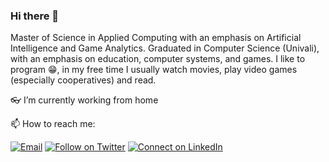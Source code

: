 ### Hi there 👋

Master of Science in Applied Computing with an emphasis on Artificial Intelligence and Game Analytics. Graduated in Computer Science (Univali), with an emphasis on education, computer systems, and games. I like to program 😁, in my free time I usually watch movies, play video games (especially cooperatives) and read.

👓 I’m currently working from home

📫 How to reach me:

[![Email](https://img.shields.io/badge/Gmail-2c3e50.svg?style=flat-square&logo=gmail&logoColor=white&labelColor=e74c3c)](mailto:ali.steffens@gmail.com)
[![Follow on Twitter](https://img.shields.io/badge/Twitter-2c3e50.svg?style=flat-square&logo=twitter&logoColor=white&labelColor=1DA1F2)](https://twitter.com/AlissonSteffens)
[![Connect on LinkedIn](https://img.shields.io/badge/LinkedIn-2c3e50.svg?style=flat-square&logo=linkedin&logoColor=white&labelColor=0077B5)](https://www.linkedin.com/in/alisson-s-92b58a88/)
